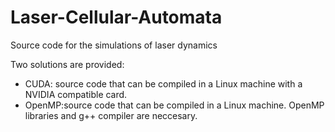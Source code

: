 # Laser-Cellular-Automata
Source code for the simulations of laser dynamics

Two solutions are provided:
- CUDA: source code that can be compiled in a Linux machine with a NVIDIA compatible card.
- OpenMP:source code that can be compiled in a Linux machine. OpenMP libraries and g++ compiler are neccesary.
